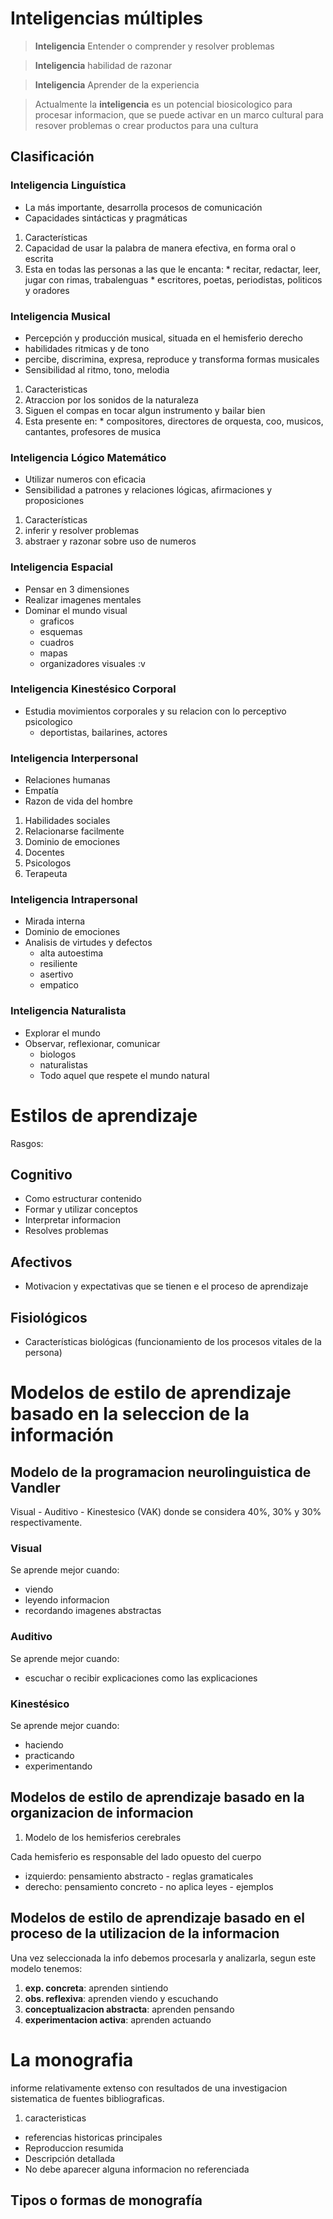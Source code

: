 # Inteligencias múltiples

> **Inteligencia** Entender o comprender y resolver problemas

> **Inteligencia** habilidad de razonar

> **Inteligencia** Aprender de la experiencia

> Actualmente la **inteligencia** es un potencial biosicologico para procesar informacion, 
> que se puede activar en un marco cultural para resover problemas 
> o crear productos para una cultura

## Clasificación

### Inteligencia Linguística

* La más importante, desarrolla procesos de comunicación
* Capacidades sintácticas y pragmáticas

1. Características
  1. Capacidad de usar la palabra de manera efectiva, en forma oral o escrita
  2. Esta en todas las personas a las que le encanta:
    * recitar, redactar, leer, jugar con rimas, trabalenguas
    * escritores, poetas, periodistas, politicos y oradores 

### Inteligencia Musical

* Percepción y producción musical, situada en el hemisferio derecho
* habilidades ritmicas y de tono
* percibe, discrimina, expresa, reproduce y transforma formas musicales
* Sensibilidad al ritmo, tono, melodia

1. Caracteristicas
  1. Atraccion por los sonidos de la naturaleza
  2. Siguen el compas en tocar algun instrumento y bailar bien
  3. Esta presente en:
    * compositores, directores de orquesta, coo, musicos, cantantes, profesores de musica

### Inteligencia Lógico Matemático

* Utilizar numeros con eficacia
* Sensibilidad a patrones y relaciones lógicas, afirmaciones y proposiciones

1. Características
  1. inferir y resolver problemas
  2. abstraer y razonar sobre uso de numeros

### Inteligencia Espacial

* Pensar en 3 dimensiones
* Realizar imagenes mentales
* Dominar el mundo visual
  * graficos
  * esquemas
  * cuadros
  * mapas
  * organizadores visuales :v

### Inteligencia Kinestésico Corporal

* Estudia movimientos corporales y su relacion con lo perceptivo psicologico
  * deportistas, bailarines, actores

### Inteligencia Interpersonal

* Relaciones humanas
* Empatía
* Razon de vida del hombre

1. Habilidades sociales
2. Relacionarse facilmente
3. Dominio de emociones
  1. Docentes
  2. Psicologos
  3. Terapeuta 

### Inteligencia Intrapersonal

* Mirada interna
* Dominio de emociones
* Analisis de virtudes y defectos
  * alta autoestima
  * resiliente
  * asertivo
  * empatico

### Inteligencia Naturalista

* Explorar el mundo
* Observar, reflexionar, comunicar
  * biologos
  * naturalistas
  * Todo aquel que respete el mundo natural

# Estilos de aprendizaje

Rasgos:

## Cognitivo

* Como estructurar contenido
* Formar y utilizar conceptos
* Interpretar informacion
* Resolves problemas

## Afectivos

* Motivacion y expectativas que se tienen e el proceso de aprendizaje

## Fisiológicos

* Características biológicas (funcionamiento de los procesos vitales de la persona)

# Modelos de estilo de aprendizaje basado en la seleccion de la información

## Modelo de la programacion neurolinguistica de Vandler

Visual - Auditivo - Kinestesico (VAK) donde se considera 40%, 30% y 30% respectivamente.

### Visual

Se aprende mejor cuando:
* viendo
* leyendo informacion
* recordando imagenes abstractas

### Auditivo

Se aprende mejor cuando:
* escuchar o recibir explicaciones como las explicaciones

### Kinestésico

Se aprende mejor cuando:
* haciendo
* practicando
* experimentando

## Modelos de estilo de aprendizaje basado en la organizacion de informacion

1. Modelo de los hemisferios cerebrales

Cada hemisferio es responsable del lado opuesto del cuerpo
* izquierdo: pensamiento abstracto - reglas gramaticales
* derecho: pensamiento concreto - no aplica leyes - ejemplos

## Modelos de estilo de aprendizaje basado en el proceso de la utilizacion de la informacion

Una vez seleccionada la info debemos procesarla y analizarla, segun este modelo tenemos:
1. **exp. concreta**: aprenden sintiendo
2. **obs. reflexiva**: aprenden viendo y escuchando
3. **conceptualizacion abstracta**: aprenden pensando
4. **experimentacion activa**: aprenden actuando

# La monografia

informe relativamente extenso con resultados de una investigacion sistematica de fuentes bibliograficas.

1. caracteristicas

* referencias historicas principales
* Reproduccion resumida
* Descripción detallada
* No debe aparecer alguna informacion no referenciada

## Tipos o formas de monografía


